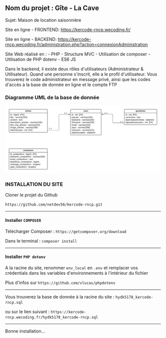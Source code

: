 ## Nom du projet : Gîte - La Cave

Sujet: Maison de location saisonnière

Site en ligne - FRONTEND: https://kercode-rncp.wecoding.fr/

Site en ligne - BACKEND: https://kercode-rncp.wecoding.fr/administration.php?action=connexionAdministration

Site Web réalisé en :
    - PHP
    - Structure MVC
    - Utilisation de composer
    - Utilisation de PHP dotenv
    - ES6 JS 

Dans le backend, il existe deux rôles d'utilisateurs (Administrateur & Utilisateur).
Quand une personne s'inscrit, elle a le profil d'utilisateur.
Vous trouverez le code administrateur en message privé, ainsi que les codes d'accès à la base de donnée en ligne et le compte FTP



### Diagramme UML de la base de donnée

![](UML-Kercode---RNCP.jpg)



### INSTALLATION DU SITE

Cloner le projet du Github 
```
https://github.com/netdev56/kercode-rncp.git
```

----

#### Installer ```COMPOSER```

Télécharger Composer : ```https://getcomposer.org/download```

Dans le terminal : ```composer install```


----

#### Installer ```PHP dotenv```

A la racine du site, renommer ```env_local``` en ```.env``` et remplacer vos crédentials dans les variables d'environnements à l'intérieur du fichier



Plus d'infos sur ```https://github.com/vlucas/phpdotenv```

----

Vous trouverez la base de donnée à la racine du site : ```hydk5178_kercode-rncp.sql``` 

ou sur le lien suivant : ```https://kercode-rncp.wecoding.fr/hydk5178_kercode-rncp.sql```

----


Bonne installation...
